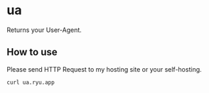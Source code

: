 # ua

Returns your User-Agent.

## How to use

Please send HTTP Request to my hosting site or your self-hosting.

```sh
curl ua.ryu.app
```
